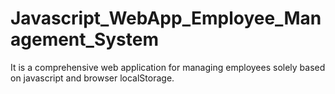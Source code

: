 # Javascript_WebApp_Employee_Management_System
It is a comprehensive web application for managing employees solely based on javascript and browser localStorage.
